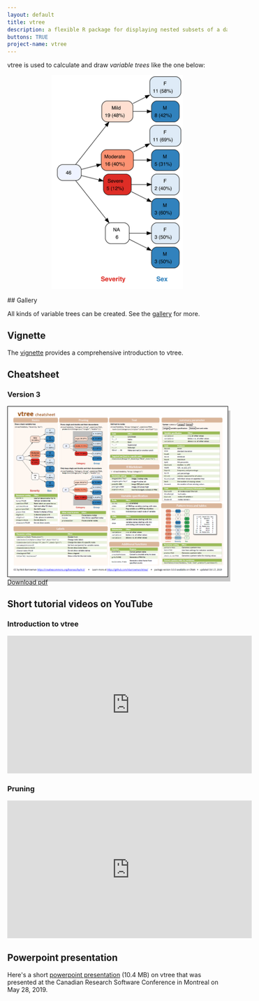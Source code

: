 ```yaml
---
layout: default
title: vtree
description: a flexible R package for displaying nested subsets of a data frame
buttons: TRUE
project-name: vtree
---
```


vtree is used to calculate and draw *variable trees* like the one below:

<p style="text-align:center;"><img src="images/v1.png" width="300"></p>
## Gallery

All kinds of variable trees can be created. See the [gallery](gallery.html) for more.

## Vignette

The <a href="https://cran.r-project.org/web/packages/vtree/vignettes/vtree.html">vignette</a> provides a comprehensive introduction to vtree.

## Cheatsheet

### Version 3

<img src="images/vtreeCheatsheet3.0.0thumbnail.png" width="560" style="box-shadow: 5px 10px #C8C8C8; border: 1px solid black;"><br>
<a href="https://github.com/rstudio/cheatsheets/raw/master/vtree.pdf">Download pdf</a>

## Short tutorial videos on YouTube

### Introduction to vtree
<iframe width="560" height="315" src="https://www.youtube.com/embed/okcjcXpAOt4" frameborder="0" allow="accelerometer; autoplay; encrypted-media; gyroscope; picture-in-picture" allowfullscreen></iframe>

### Pruning
<iframe width="560" height="315" src="https://www.youtube.com/embed/iwa5yVG_AIA" frameborder="0" allow="accelerometer; autoplay; encrypted-media; gyroscope; picture-in-picture" allowfullscreen></iframe>

## Powerpoint presentation

Here's a short [powerpoint presentation](https://nbarrowman.github.io/vtree%20-%20An%20R%20Package%20for%20Calculating%20and%20Drawing%20Variable%20Trees.pptx) (10.4 MB) on vtree that was presented at the Canadian Research Software Conference in Montreal on May 28, 2019.

